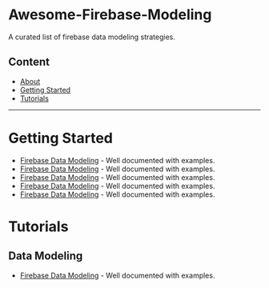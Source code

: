 # Awesome-Firebase-Modeling

A curated list of firebase data modeling strategies.

## Content
- [About](#about)
- [Getting Started](#getting-started)
- [Tutorials](#tutorials)

---

# Getting Started

* [Firebase Data Modeling](https://howtofirebase.com/firebase-data-modeling-939585ade7f4#.4sk8jfty6) - Well documented with examples.
* [Firebase Data Modeling](https://howtofirebase.com/firebase-data-modeling-939585ade7f4#.4sk8jfty6) - Well documented with examples.
* [Firebase Data Modeling](https://howtofirebase.com/firebase-data-modeling-939585ade7f4#.4sk8jfty6) - Well documented with examples.
* [Firebase Data Modeling](https://howtofirebase.com/firebase-data-modeling-939585ade7f4#.4sk8jfty6) - Well documented with examples.
* [Firebase Data Modeling](https://howtofirebase.com/firebase-data-modeling-939585ade7f4#.4sk8jfty6) - Well documented with examples.

# Tutorials

## Data Modeling
* [Firebase Data Modeling](https://howtofirebase.com/firebase-data-modeling-939585ade7f4#.4sk8jfty6) - Well documented with examples.
